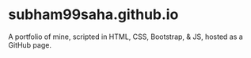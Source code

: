 # subham99saha.github.io
A portfolio of mine, scripted in HTML, CSS, Bootstrap, &amp; JS, hosted as a GitHub page.
